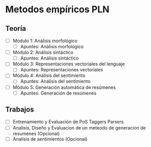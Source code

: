 # Metodos empíricos PLN

## Teoría
- [ ] Módulo 1: Análisis morfológico
  - [ ] Apuntes: Análisis morfológico
- [ ] Módulo 2: Análisis sintáctico
  - [ ] Apuntes: Análisis sintáctico
- [ ] Módulo 3: Representaciones vectoriales del lenguaje
  - [ ] Apuntes: Representaciones vectoriales
- [ ] Módulo 4: Análisis del sentimiento
  - [ ] Apuntes: Análisis del sentimiento
- [ ] Módulo 5: Generación automática de resúmenes
  - [ ] Apuntes: Generación de resúmenes

## Trabajos
- [ ] Entrenamiento y Evaluación de PoS Taggers Parsers
- [ ] Analisis, Diseño y Evaluacion de un meteodo de generacion de resumenes (Opcional)
- [ ] Analisis de sentimientos (Opcional)
